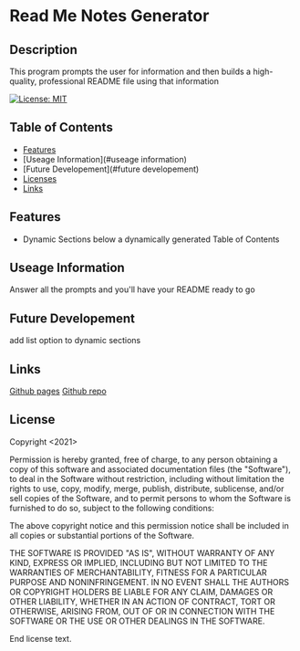 # Read Me Notes Generator

## Description
This program prompts the user for information and then builds a high-quality, professional README file using that information

[![License: MIT](https://img.shields.io/badge/License-MIT-yellow.svg)](https://opensource.org/licenses/MIT)

## Table of Contents
- [Features](#features)
- [Useage Information](#useage information)
- [Future Developement](#future developement)
- [Licenses](#licenses)
- [Links](#links)

## Features
* Dynamic Sections below a dynamically generated Table of Contents

## Useage Information
Answer all the prompts and you'll have your README ready to go

## Future Developement
add list option to dynamic sections

## Links
[Github pages](https://MJGRiley.github.io/Read-Me-Gen)
[Github repo](https://github.com/MJGRiley/Read-Me-Gen)

## License

  Copyright <2021> <Morgan Riley>

  Permission is hereby granted, free of charge, to any person obtaining a copy of this software and associated documentation files (the "Software"), to deal in the Software without restriction, including without limitation the rights to use, copy, modify, merge, publish, distribute, sublicense, and/or sell copies of the Software, and to permit persons to whom the Software is furnished to do so, subject to the following conditions:
  
  The above copyright notice and this permission notice shall be included in all copies or substantial portions of the Software.
  
  THE SOFTWARE IS PROVIDED "AS IS", WITHOUT WARRANTY OF ANY KIND, EXPRESS OR IMPLIED, INCLUDING BUT NOT LIMITED TO THE WARRANTIES OF MERCHANTABILITY, FITNESS FOR A PARTICULAR PURPOSE AND NONINFRINGEMENT. IN NO EVENT SHALL THE AUTHORS OR COPYRIGHT HOLDERS BE LIABLE FOR ANY CLAIM, DAMAGES OR OTHER LIABILITY, WHETHER IN AN ACTION OF CONTRACT, TORT OR OTHERWISE, ARISING FROM, OUT OF OR IN CONNECTION WITH THE SOFTWARE OR THE USE OR OTHER DEALINGS IN THE SOFTWARE.
  
  End license text.